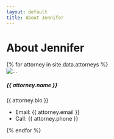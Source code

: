 ```yaml
---
layout: default
title: About Jennifer
---
```


# About Jennifer
<div class="card-deck">
	{% for attorney in site.data.attorneys %}
		  <div class="card my-3" style="min-width: 30%;">
		    	<img src="assets/images/{{ attorney.picture }}" class="card-img" alt="..." style="min-width:30%;max-width:30%">
		  		<div class="card-body">
		  			<h5 class="card-title">{{ attorney.name }}</h5>
		  			<p class="card-text">{{ attorney.bio }}</p>
		  		</div>
				<ul class="list-group list-group-flush">
				    <li class="list-group-item">Email: {{ attorney.email }}</li>
				    <li class="list-group-item">Call: {{ attorney.phone }}</li>
				</ul>
		  </div>
	{% endfor %}
</div>	
